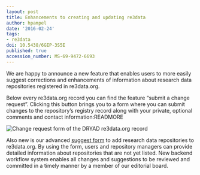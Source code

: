 ```yaml
---
layout: post
title: Enhancements to creating and updating re3data
author: hpampel
date: '2016-02-24'
tags:
- re3data
doi: 10.5438/6GEP-3S5E
published: true
accession_number: MS-69-9472-6693
---
```

We are happy to announce a new feature that enables users to more easily suggest corrections and enhancements of information about research data repositories registered in re3data.org.

Below every re3data.org record you can find the feature “submit a change request”. Clicking this button brings you to a form where you can submit changes to the repository’s registry record along with your private, optional comments and contact information:READMORE

![Change request form of the DRYAD re3data.org record](/images/2016/02/enhancements-to-creating-and-updating-the-registry.png)

Also new is our advanced [suggest form](http://service.re3data.org/suggest) to add research data repositories to re3data.org. By using the form, users and repository managers can provide detailed information about repositories that are not yet listed. New backend workflow system enables all changes and suggestions to be reviewed and committed in a timely manner by a member of our editorial board.
